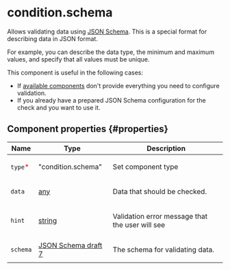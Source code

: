 # condition.schema

Allows validating data using [JSON Schema](https://json-schema.org/learn/getting-started-step-by-step.html). This is a special format for describing data in JSON format.

For example, you can describe the data type, the minimum and maximum values, and specify that all values must be unique.

This component is useful in the following cases:

- If [available components](index.md) don't provide everything you need to configure validation.
- If you already have a prepared JSON Schema configuration for the check and you want to use it.

## Component properties {#properties}

| Name                                     | Type                                                                                                                    | Description                                            |
| ---------------------------------------- | ----------------------------------------------------------------------------------------------------------------------- | ------------------------------------------------------ |
| `type`<span style="color: red">\*</span> | "condition.schema"                                                                                                      | <p>Set component type</p>                              |
| `data`                                   | <a class="xref popup-link" href="../concepts/types.dita#types/any">any</a>                                              | <p>Data that should be checked.</p>                    |
| `hint`                                   | <a class="xref popup-link" href="../concepts/types.dita#types/string">string</a>                                        | <p>Validation error message that the user will see</p> |
| `schema`                                 | <a class="xref popup-link" href=https://json-schema.org/learn/getting-started-step-by-step.html>JSON Schema draft 7</a> | <p>The schema for validating data.</p>                 |
